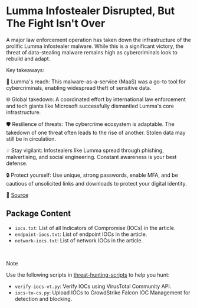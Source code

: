 # Lumma Infostealer Disrupted, But The Fight Isn't Over
A major law enforcement operation has taken down the infrastructure of the prolific Lumma infostealer malware. While this is a significant victory, the threat of data-stealing malware remains high as cybercriminals look to rebuild and adapt.

Key takeaways:

🚨 Lumma's reach: This malware-as-a-service (MaaS) was a go-to tool for cybercriminals, enabling widespread theft of sensitive data.

🌐 Global takedown: A coordinated effort by international law enforcement and tech giants like Microsoft successfully dismantled Lumma's core infrastructure.

🛡️ Resilience of threats: The cybercrime ecosystem is adaptable. The takedown of one threat often leads to the rise of another. Stolen data may still be in circulation.

💡 Stay vigilant: Infostealers like Lumma spread through phishing, malvertising, and social engineering. Constant awareness is your best defense.

🔒 Protect yourself: Use unique, strong passwords, enable MFA, and be cautious of unsolicited links and downloads to protect your digital identity.

🔗 [Source](https://www.trendmicro.com/en_us/research/25/g/lumma-stealer-returns.html)

## Package Content

- `iocs.txt`: List of all Indicators of Compromise (IOCs) in the article.
- `endpoint-iocs.txt`: List of endpoint IOCs in the article.
- `network-iocs.txt`: List of network IOCs in the article.

<br>

> [!NOTE]
> Use the following scripts in [threat-hunting-scripts](../../threat-hunting-scripts/) to help you hunt:
>
> - `verify-iocs-vt.py`: Verify IOCs using VirusTotal Community API.
> - `iocs-to-cs.py`: Upload IOCs to CrowdStrike Falcon IOC Management for detection and blocking.
